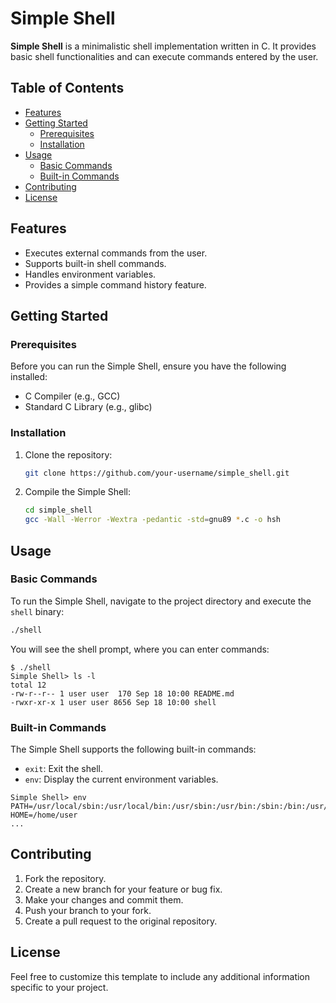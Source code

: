 # Simple Shell

**Simple Shell** is a minimalistic shell implementation written in C. It provides basic shell functionalities and can execute commands entered by the user.

## Table of Contents

- [Features](#features)
- [Getting Started](#getting-started)
  - [Prerequisites](#prerequisites)
  - [Installation](#installation)
- [Usage](#usage)
  - [Basic Commands](#basic-commands)
  - [Built-in Commands](#built-in-commands)
- [Contributing](#contributing)
- [License](#license)

## Features

- Executes external commands from the user.
- Supports built-in shell commands.
- Handles environment variables.
- Provides a simple command history feature.

## Getting Started

### Prerequisites

Before you can run the Simple Shell, ensure you have the following installed:

- C Compiler (e.g., GCC)
- Standard C Library (e.g., glibc)

### Installation

1. Clone the repository:

   ```bash
   git clone https://github.com/your-username/simple_shell.git
   ```

2. Compile the Simple Shell:

   ```bash
   cd simple_shell
   gcc -Wall -Werror -Wextra -pedantic -std=gnu89 *.c -o hsh
   ```

## Usage

### Basic Commands

To run the Simple Shell, navigate to the project directory and execute the `shell` binary:

```bash
./shell
```

You will see the shell prompt, where you can enter commands:

```shell
$ ./shell
Simple Shell> ls -l
total 12
-rw-r--r-- 1 user user  170 Sep 18 10:00 README.md
-rwxr-xr-x 1 user user 8656 Sep 18 10:00 shell
```

### Built-in Commands

The Simple Shell supports the following built-in commands:

- `exit`: Exit the shell.
- `env`: Display the current environment variables.

```shell
Simple Shell> env
PATH=/usr/local/sbin:/usr/local/bin:/usr/sbin:/usr/bin:/sbin:/bin:/usr/games:/usr/local/games:/snap/bin
HOME=/home/user
...
```

## Contributing

1. Fork the repository.
2. Create a new branch for your feature or bug fix.
3. Make your changes and commit them.
4. Push your branch to your fork.
5. Create a pull request to the original repository.

## License

Feel free to customize this template to include any additional information specific to your project.
